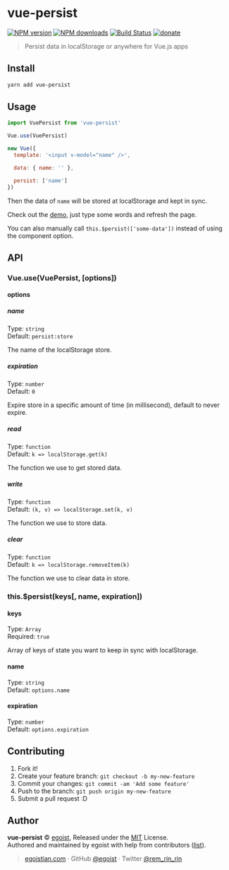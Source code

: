 # vue-persist

[![NPM version](https://img.shields.io/npm/v/vue-persist.svg?style=flat)](https://npmjs.com/package/vue-persist) [![NPM downloads](https://img.shields.io/npm/dm/vue-persist.svg?style=flat)](https://npmjs.com/package/vue-persist) [![Build Status](https://img.shields.io/circleci/project/egoist/vue-persist/master.svg?style=flat)](https://circleci.com/gh/egoist/vue-persist) [![donate](https://img.shields.io/badge/$-donate-ff69b4.svg?maxAge=2592000&style=flat)](https://github.com/egoist/donate)

> Persist data in localStorage or anywhere for Vue.js apps

## Install

```bash
yarn add vue-persist
```

## Usage

```js
import VuePersist from 'vue-persist'

Vue.use(VuePersist)

new Vue({
  template: '<input v-model="name" />',

  data: { name: '' },

  persist: ['name']
})
```

Then the data of `name` will be stored at localStorage and kept in sync.

Check out the [demo](https://egoistian.com/vue-persist), just type some words and refresh the page.

You can also manually call `this.$persist(['some-data'])` instead of using the component option.

## API

### Vue.use(VuePersist, [options])

#### options

##### name

Type: `string`<br>
Default: `persist:store`

The name of the localStorage store.

##### expiration

Type: `number`<br>
Default: `0`

Expire store in a specific amount of time (in millisecond), default to never expire.

##### read

Type: `function`<br>
Default: `k => localStorage.get(k)`

The function we use to get stored data.

##### write

Type: `function`<br>
Default: `(k, v) => localStorage.set(k, v)`

The function we use to store data.

##### clear

Type: `function`<br>
Default: `k => localStorage.removeItem(k)`

The function we use to clear data in store.


### this.$persist(keys[, name, expiration])

#### keys

Type: `Array`<br>
Required: `true`

Array of keys of state you want to keep in sync with localStorage.

#### name

Type: `string`<br>
Default: `options.name`

#### expiration

Type: `number`<br>
Default: `options.expiration`


## Contributing

1. Fork it!
2. Create your feature branch: `git checkout -b my-new-feature`
3. Commit your changes: `git commit -am 'Add some feature'`
4. Push to the branch: `git push origin my-new-feature`
5. Submit a pull request :D


## Author

**vue-persist** © [egoist](https://github.com/egoist), Released under the [MIT](./LICENSE) License.<br>
Authored and maintained by egoist with help from contributors ([list](https://github.com/egoist/vue-persist/contributors)).

> [egoistian.com](https://egoistian.com) · GitHub [@egoist](https://github.com/egoist) · Twitter [@rem_rin_rin](https://twitter.com/rem_rin_rin)
